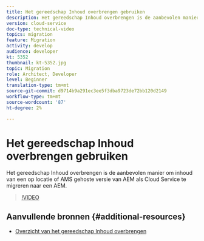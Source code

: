 ```yaml
---
title: Het gereedschap Inhoud overbrengen gebruiken
description: Het gereedschap Inhoud overbrengen is de aanbevolen manier om inhoud van een op locatie of AMS gehoste versie van AEM als Cloud Service te migreren naar een AEM.
version: cloud-service
doc-type: technical-video
topics: migration
feature: Migration
activity: develop
audience: developer
kt: 5352
thumbnail: kt-5352.jpg
topic: Migration
role: Architect, Developer
level: Beginner
translation-type: tm+mt
source-git-commit: d9714b9a291ec3ee5f3dba9723de72bb120d2149
workflow-type: tm+mt
source-wordcount: '87'
ht-degree: 2%

---
```



# Het gereedschap Inhoud overbrengen gebruiken

Het gereedschap Inhoud overbrengen is de aanbevolen manier om inhoud van een op locatie of AMS gehoste versie van AEM als Cloud Service te migreren naar een AEM.

>[!VIDEO](https://video.tv.adobe.com/v/35460/?quality=12&learn=on)

## Aanvullende bronnen {#additional-resources}

* [Overzicht van het gereedschap Inhoud overbrengen](https://docs.adobe.com/content/help/en/experience-manager-cloud-service/moving/cloud-migration/content-transfer-tool/overview-content-transfer-tool.html)
